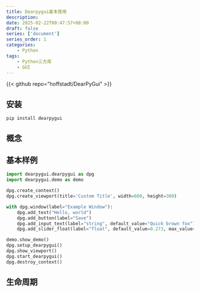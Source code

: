 ```yaml
---
title: Dearpygui基本使用
description: 
date: 2025-02-22T00:47:57+08:00
draft: false
series: ['document']
series_order: 1
categories:
    - Python
tags:
    - Python三方库
    - GUI
---
```


{{< github repo="hoffstadt/DearPyGui" >}}

## 安装

```shell
pip install dearpygui
```

## 概念


## 基本样例

```python
import dearpygui.dearpygui as dpg
import dearpygui.demo as demo

dpg.create_context()
dpg.create_viewport(title='Custom Title', width=600, height=300)

with dpg.window(label="Example Window"):
    dpg.add_text("Hello, world")
    dpg.add_button(label="Save")
    dpg.add_input_text(label="string", default_value="Quick brown fox")
    dpg.add_slider_float(label="float", default_value=0.273, max_value=1)

demo.show_demo()
dpg.setup_dearpygui()
dpg.show_viewport()
dpg.start_dearpygui()
dpg.destroy_context()
```

## 生命周期






